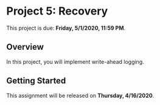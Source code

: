 # Project 5: Recovery

This project is due: **Friday, 5/1/2020, 11:59 PM**.

## Overview

In this project, you will implement write-ahead logging.

## Getting Started

This assignment will be released on **Thursday, 4/16/2020**.
